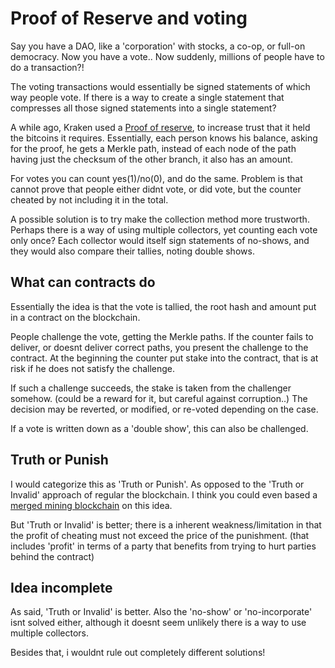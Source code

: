 # Proof of Reserve and voting

Say you have a DAO, like a 'corporation' with stocks, a co-op, or
full-on democracy. Now you have a vote.. Now suddenly, millions of
people have to do a transaction?!

The voting transactions would essentially be signed statements of which way
people vote. If there is a way to create a single statement that compresses
all those signed statements into a single statement?

A while ago, Kraken used a 
<a href="https://www.kraken.com/security/audit">Proof of reserve</a>,
to increase trust that it held the bitcoins it requires. Essentially,
each person knows his balance, asking for the proof, he gets a Merkle path,
instead of each node of the path having just the checksum of the other branch,
it also has an amount.

For votes you can count yes(1)/no(0), and do the same. Problem is that
cannot prove that people either didnt vote, or did vote, but the counter cheated
by not including it in the total.

A possible solution is to try make the collection method more trustworth. 
Perhaps there is a way of using multiple collectors, yet counting each vote 
only once? Each collector would itself sign statements of no-shows, and they
would also compare their tallies, noting double shows.

## What can contracts do

Essentially the idea is that the vote is tallied, the root hash and amount
put in a contract on the blockchain.

People challenge the vote, getting the Merkle paths. If the counter fails to
deliver, or doesnt deliver correct paths, you present the challenge to the
contract. At the beginning the counter put stake into the contract, that is at
risk if he does not satisfy the challenge.

If such a challenge succeeds, the stake is taken from the challenger somehow.
(could be a reward for it, but careful against corruption..) The decision may
be reverted, or modified, or re-voted depending on the case.

If a vote is written down as a 'double show', this can also be challenged. 

## Truth or Punish

I would categorize this as 'Truth or Punish'. As opposed to the
'Truth or Invalid' approach of regular the blockchain. 
I think you could even based a <a href="https://forum.ethereum.org/discussion/comment/3924/#Comment_3924">merged mining blockchain</a> 
on this idea.

But 'Truth or Invalid' is better; there is a inherent weakness/limitation
in that the profit of cheating must not exceed the price of the punishment.
(that includes 'profit' in terms of a party that benefits from trying to
hurt parties behind the contract)

## Idea incomplete

As said, 'Truth or Invalid' is better. Also the 'no-show' or 'no-incorporate'
isnt solved either, although it doesnt seem unlikely there is a way to use
multiple collectors. 

Besides that, i wouldnt rule out completely different solutions!
